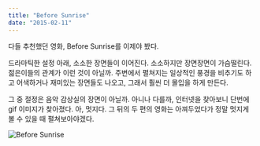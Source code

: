 ```yaml
---
title: "Before Sunrise"
date: "2015-02-11"
---
```


다들 추천했던 영화, Before Sunrise를 이제야 봤다.

드라마틱한 설정 아래, 소소한 장면들이 이어진다. 소소하지만 장면장면이 가슴떨린다. 젊은이들의 관계가 이런 것이 아닐까. 주변에서 펼쳐지는 일상적인 풍경을 비추기도 하고 어색하거나 재미있는 장면들도 나오고, 그래서 훨씬 더 몰입을 하게 만든다.

그 중 절정은 음악 감상실의 장면이 아닐까. 아니나 다를까, 인터넷을 찾아보니 단번에 gif 이미지가 찾아졌다. 아, 멋지다. 그 뒤의 두 편의 영화는 아껴두었다가 정말 멋지게 볼 수 있을 때 펼쳐보아야겠다.

![Before Sunrise](http://stream1.gifsoup.com/view7/2732526/before-sunrise-o.gif)
